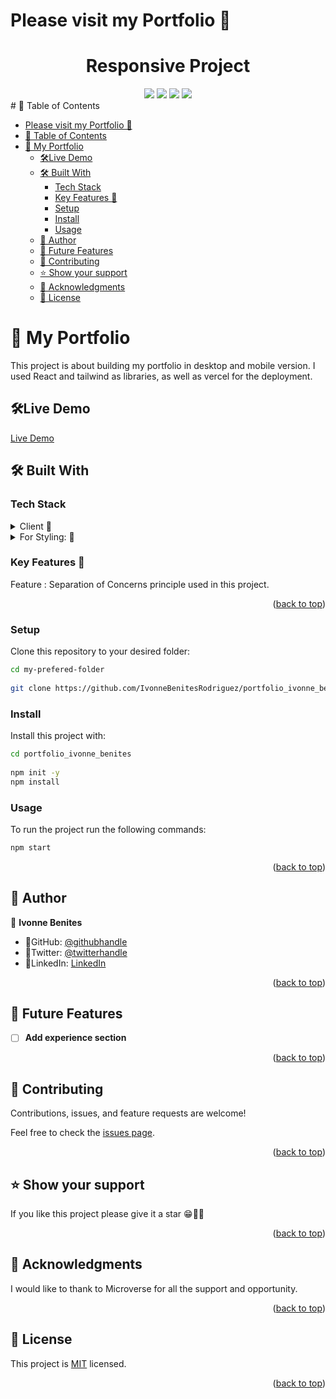 # Please visit my Portfolio 🌷
<div align="center">
  <h1>Responsive Project</h1>
  <img src="./src/assets/picture1.png" />
  <img src="./src/assets/picture2.png" />
  <img src="./src/assets/picture3.png" />
  <img src="./src/assets/picture4.png" />
</div>
# 📗 Table of Contents

- [Please visit my Portfolio 🌷](#please-visit-my-portfolio-)
- [📗 Table of Contents](#-table-of-contents)
- [📖 My Portfolio](#-my-portfolio)
  - [🛠Live Demo](#live-demo)
  - [🛠 Built With ](#-built-with-)
    - [Tech Stack ](#tech-stack-)
    - [Key Features 🌷 ](#key-features--)
    - [Setup](#setup)
    - [Install](#install)
    - [Usage](#usage)
  - [👥 Author ](#-author-)
  - [🔭 Future Features ](#-future-features-)
  - [🤝 Contributing ](#-contributing-)
  - [⭐️ Show your support ](#️-show-your-support-)
  - [🙏 Acknowledgments ](#-acknowledgments-)
  - [📝 License ](#-license-)

# 📖 My Portfolio<a name="about-project">
This project is about building my portfolio in desktop and mobile version.
I used React and tailwind as libraries, as well as vercel for the deployment.
</a>

## 🛠Live Demo
[Live Demo](https://portfolio-ivonne-benites.vercel.app/)

## 🛠 Built With <a name="built-with"></a>

### Tech Stack <a name="tech-stack"></a>

<details>
  <summary>Client 🌷</summary>
    <ul>
    <li><a href="https://react.dev/">React</a></li>
  </ul>
</details>
<details>
  <summary>For Styling: 🌷</summary>
    <ul>
    <li><a href="https://tailwindcss.com/">Tailwind</a></li>
  </ul>
</details>


### Key Features 🌷 <a name="key-features"></a>

Feature : Separation of Concerns principle used in this project.

<p align="right">(<a href="#readme-top">back to top</a>)</p>

### Setup

Clone this repository to your desired folder:

```sh
cd my-prefered-folder
  
git clone https://github.com/IvonneBenitesRodriguez/portfolio_ivonne_benites.git

```

### Install

Install this project with:

```sh
cd portfolio_ivonne_benites
  
npm init -y
npm install
```

### Usage

To run the project run the following commands:

```sh
npm start 
```
<p align="right">(<a href="#readme-top">back to top</a>)</p>

## 👥 Author <a name="author"></a>

👤 **Ivonne Benites**

- 🌷GitHub: [@githubhandle](https://github.com/IvonneBenitesRodriguez)
- 🌷Twitter: [@twitterhandle](https://twitter.com/IvonneBenitesR)
- 🌷LinkedIn: [LinkedIn](https://www.linkedin.com/in/ivonnebenites/)
  
<p align="right">(<a href="#readme-top">back to top</a>)</p>

## 🔭 Future Features <a name="future-features"></a>

- [ ] **Add experience section**

<p align="right">(<a href="#readme-top">back to top</a>)</p>

## 🤝 Contributing <a name="contributing"></a>

Contributions, issues, and feature requests are welcome!

Feel free to check the [issues page](https://github.com/IvonneBenitesRodriguez/portfolio_ivonne_benites/issues).

<p align="right">(<a href="#readme-top">back to top</a>)</p>

## ⭐️ Show your support <a name="support"></a>

If you like this project please give it a star 😁🌟✨

<p align="right">(<a href="#readme-top">back to top</a>)</p>

## 🙏 Acknowledgments <a name="acknowledgements"></a>

I would like to thank to Microverse for all the support and opportunity.

<p align="right">(<a href="#readme-top">back to top</a>)</p>

## 📝 License <a name="license"></a>

This project is [MIT](./LICENSE) licensed.

<p align="right">(<a href="#readme-top">back to top</a>)</p>

